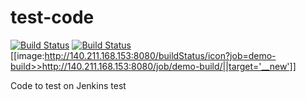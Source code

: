 # test-code


[![Build Status](http://power-ci.osuosl.org:8080/buildStatus/icon?job=demo-build)](http://power-ci.osuosl.org:8080/job/demo-build/)
[![Build Status](http://140.211.168.153:8080/job/demo-build/badge/icon)](http://140.211.168.153:8080/job/demo-build)       
[[image:http://140.211.168.153:8080/buildStatus/icon?job=demo-build>>http://140.211.168.153:8080/job/demo-build/||target='__new']]


Code to test on Jenkins
test

